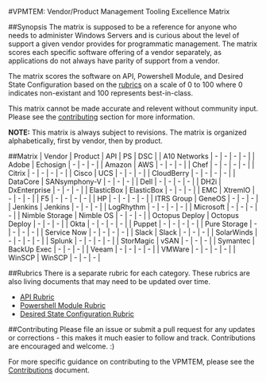 #VPMTEM: Vendor/Product Management Tooling Excellence Matrix

##Synopsis
The matrix is supposed to be a reference for anyone who needs to administer Windows Servers and is curious about the level of support a given vendor provides for programmatic management. The matrix scores each specific software offering of a vendor separately, as applications do not always have parity of support from a vendor. 

The matrix scores the software on API, Powershell Module, and Desired State Configuration based on the [rubrics](#rubrics) on a scale of 0 to 100 where 0 indicates non-existant and 100 represents best-in-class. 

This matrix cannot be made accurate and relevent without community input. Please see the [contributing](#contributing) section for more information.

**NOTE:** This matrix is always subject to revisions. The matrix is organized alphabetically, first by vendor, then by product.

##Matrix
| Vendor         | Product        | API | PS  | DSC |
| A10 Networks   | -              |  -  |  -  |  -  |
| Adobe          | Echosign       |  -  |  -  |  -  |
| Amazon         | AWS            |  -  |  -  |  -  |
| Chef           | -              |  -  |  -  |  -  |
| Citrix         | -              |  -  |  -  |  -  |
| Cisco          | UCS            |  -  |  -  |  -  |
| CloudBerry     | -              |  -  |  -  |  -  |
| DataCore       | SANsymphony-V  |  -  |  -  |  -  |
| Dell           | -              |  -  |  -  |  -  |
| DH2i           | DxEnterprise   |  -  |  -  |  -  |
| ElasticBox     | ElasticBox     |  -  |  -  |  -  |
| EMC            | XtremIO        |  -  |  -  |  -  |
| F5             | -              |  -  |  -  |  -  |
| HP             | -              |  -  |  -  |  -  |
| ITRS Group     | GeneOS         |  -  |  -  |  -  |
| Jenkins        | Jenkins        |  -  |  -  |  -  |
| LogRhythm      | -              |  -  |  -  |  -  |
| Microsoft      | -              |  -  |  -  |  -  |
| Nimble Storage | Nimble OS      |  -  |  -  |  -  |
| Octopus Deploy | Octopus Deploy |  -  |  -  |  -  |
| Okta           | -              |  -  |  -  |  -  |
| Puppet         | -              |  -  |  -  |  -  |
| Pure Storage   | -              |  -  |  -  |  -  |
| Service Now    | -              |  -  |  -  |  -  |
| Slack          | Slack          |  -  |  -  |  -  |
| SolarWinds     | -              |  -  |  -  |  -  |
| Splunk         | -              |  -  |  -  |  -  |
| StorMagic      | vSAN           |  -  |  -  |  -  |
| Symantec       | BackUp Exec    |  -  |  -  |  -  |
| Veeam          | -              |  -  |  -  |  -  |
| VMWare         | -              |  -  |  -  |  -  |
| WinSCP         | WinSCP         |  -  |  -  |  -  |


##Rubrics
There is a separate rubric for each category. These rubrics are also living documents that may need to be updated over time. 
* [API Rubric](\Rubrics\API.md)
* [Powershell Module Rubric](\Rubrics\PS.md)
* [Desired State Configuration Rubric](\Rubrics\DSC.md)

##Contributing
Please file an issue or submit a pull request for any updates or corrections - this makes it much easier to follow and track. Contributions are encouraged and welcome. :)

For more specific guidance on contributing to the VPMTEM, please see the [Contributions](Contributions.md) document. 
